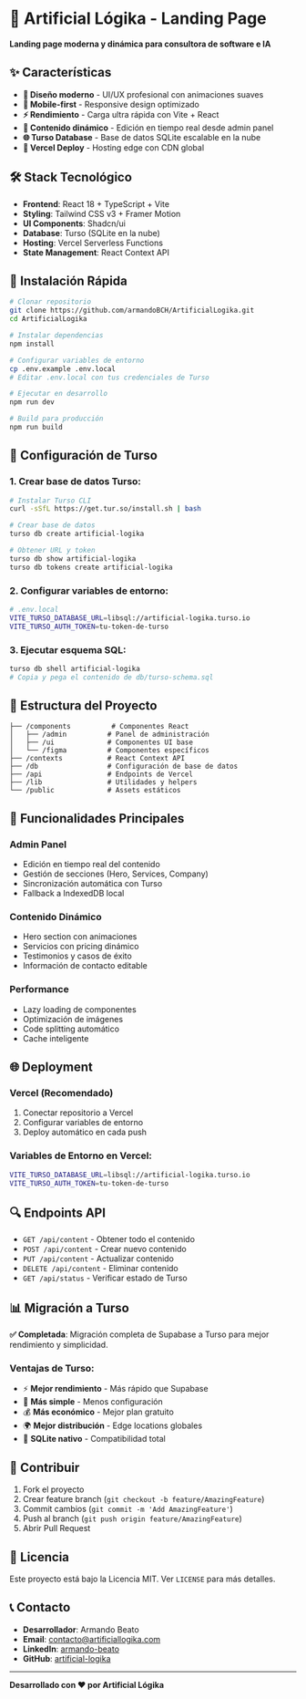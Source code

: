 # 🚀 Artificial Lógika - Landing Page

**Landing page moderna y dinámica para consultora de software e IA**

## ✨ **Características**

- **🎨 Diseño moderno** - UI/UX profesional con animaciones suaves
- **📱 Mobile-first** - Responsive design optimizado
- **⚡ Rendimiento** - Carga ultra rápida con Vite + React
- **🔄 Contenido dinámico** - Edición en tiempo real desde admin panel
- **🌐 Turso Database** - Base de datos SQLite escalable en la nube
- **🚀 Vercel Deploy** - Hosting edge con CDN global

## 🛠️ **Stack Tecnológico**

- **Frontend**: React 18 + TypeScript + Vite
- **Styling**: Tailwind CSS v3 + Framer Motion
- **UI Components**: Shadcn/ui
- **Database**: Turso (SQLite en la nube)
- **Hosting**: Vercel Serverless Functions
- **State Management**: React Context API

## 🚀 **Instalación Rápida**

```bash
# Clonar repositorio
git clone https://github.com/armandoBCH/ArtificialLogika.git
cd ArtificialLogika

# Instalar dependencias
npm install

# Configurar variables de entorno
cp .env.example .env.local
# Editar .env.local con tus credenciales de Turso

# Ejecutar en desarrollo
npm run dev

# Build para producción
npm run build
```

## 🔧 **Configuración de Turso**

### **1. Crear base de datos Turso:**
```bash
# Instalar Turso CLI
curl -sSfL https://get.tur.so/install.sh | bash

# Crear base de datos
turso db create artificial-logika

# Obtener URL y token
turso db show artificial-logika
turso db tokens create artificial-logika
```

### **2. Configurar variables de entorno:**
```bash
# .env.local
VITE_TURSO_DATABASE_URL=libsql://artificial-logika.turso.io
VITE_TURSO_AUTH_TOKEN=tu-token-de-turso
```

### **3. Ejecutar esquema SQL:**
```bash
turso db shell artificial-logika
# Copia y pega el contenido de db/turso-schema.sql
```

## 📁 **Estructura del Proyecto**

```
├── /components          # Componentes React
│   ├── /admin          # Panel de administración
│   ├── /ui             # Componentes UI base
│   └── /figma          # Componentes específicos
├── /contexts           # React Context API
├── /db                 # Configuración de base de datos
├── /api                # Endpoints de Vercel
├── /lib                # Utilidades y helpers
└── /public             # Assets estáticos
```

## 🎯 **Funcionalidades Principales**

### **Admin Panel**
- Edición en tiempo real del contenido
- Gestión de secciones (Hero, Services, Company)
- Sincronización automática con Turso
- Fallback a IndexedDB local

### **Contenido Dinámico**
- Hero section con animaciones
- Servicios con pricing dinámico
- Testimonios y casos de éxito
- Información de contacto editable

### **Performance**
- Lazy loading de componentes
- Optimización de imágenes
- Code splitting automático
- Cache inteligente

## 🌐 **Deployment**

### **Vercel (Recomendado)**
1. Conectar repositorio a Vercel
2. Configurar variables de entorno
3. Deploy automático en cada push

### **Variables de Entorno en Vercel:**
```bash
VITE_TURSO_DATABASE_URL=libsql://artificial-logika.turso.io
VITE_TURSO_AUTH_TOKEN=tu-token-de-turso
```

## 🔍 **Endpoints API**

- `GET /api/content` - Obtener todo el contenido
- `POST /api/content` - Crear nuevo contenido
- `PUT /api/content` - Actualizar contenido
- `DELETE /api/content` - Eliminar contenido
- `GET /api/status` - Verificar estado de Turso

## 📊 **Migración a Turso**

**✅ Completada**: Migración completa de Supabase a Turso para mejor rendimiento y simplicidad.

### **Ventajas de Turso:**
- ⚡ **Mejor rendimiento** - Más rápido que Supabase
- 🔧 **Más simple** - Menos configuración
- 💰 **Más económico** - Mejor plan gratuito
- 🌍 **Mejor distribución** - Edge locations globales
- 📱 **SQLite nativo** - Compatibilidad total

## 🤝 **Contribuir**

1. Fork el proyecto
2. Crear feature branch (`git checkout -b feature/AmazingFeature`)
3. Commit cambios (`git commit -m 'Add AmazingFeature'`)
4. Push al branch (`git push origin feature/AmazingFeature`)
5. Abrir Pull Request

## 📄 **Licencia**

Este proyecto está bajo la Licencia MIT. Ver `LICENSE` para más detalles.

## 📞 **Contacto**

- **Desarrollador**: Armando Beato
- **Email**: contacto@artificiallogika.com
- **LinkedIn**: [armando-beato](https://linkedin.com/in/armando-beato)
- **GitHub**: [artificial-logika](https://github.com/artificial-logika)

---

**Desarrollado con ❤️ por Artificial Lógika**